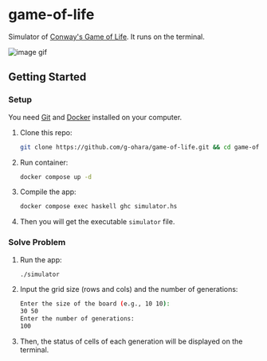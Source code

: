 # game-of-life
Simulator of [Conway's Game of Life](https://conwaylife.com/wiki/). It runs on the terminal.

![image gif](https://github.com/g-ohara/game-of-life/assets/80589608/d7fbb69c-a549-4d77-8b2a-ac935cc36f76)

## Getting Started
### Setup
You need [Git](https://git-scm.com/) and [Docker](https://www.docker.com/) installed on your computer.
1. Clone this repo:
   ```sh
   git clone https://github.com/g-ohara/game-of-life.git && cd game-of-life
   ```
1. Run container:
   ```sh
   docker compose up -d
   ```
1. Compile the app:
   ```sh
   docker compose exec haskell ghc simulator.hs
   ```
1. Then you will get the executable ```simulator``` file.
### Solve Problem
1. Run the app:
   ```sh
   ./simulator
   ```
1. Input the grid size (rows and cols) and the number of generations:
   ```sh
   Enter the size of the board (e.g., 10 10):
   30 50
   Enter the number of generations:
   100
   ```
1. Then, the status of cells of each generation will be displayed on the terminal.
